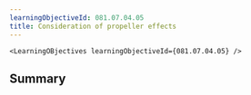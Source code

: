 ```yaml
---
learningObjectiveId: 081.07.04.05
title: Consideration of propeller effects
---
```


```tsx eval
<LearningOBjectives learningObjectiveId={081.07.04.05} />
```

## Summary
